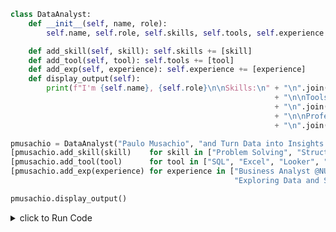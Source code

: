 ```python
class DataAnalyst:
    def __init__(self, name, role):
        self.name, self.role, self.skills, self.tools, self.experience = name, role, [], [], []

    def add_skill(self, skill): self.skills += [skill]
    def add_tool(self, tool): self.tools += [tool]
    def add_exp(self, experience): self.experience += [experience]
    def display_output(self):
        print(f"I'm {self.name}, {self.role}\n\nSkills:\n" + "\n".join(f"- {s}" for s in self.skills)
                                                           + "\n\nToolset:\n"
                                                           + "\n".join(f"- {t}" for t in self.tools)
                                                           + "\n\nProfessional Experience:\n"
                                                           + "\n".join(f"- {e}" for e in self.experience))

pmusachio = DataAnalyst("Paulo Musachio", "and Turn Data into Insights!")
[pmusachio.add_skill(skill)    for skill in ["Problem Solving", "Structured Thinking", "Exploratory Data Analysis"]]
[pmusachio.add_tool(tool)      for tool in ["SQL", "Excel", "Looker", "Python", "Statistics"]]
[pmusachio.add_exp(experience) for experience in ["Business Analyst @NUBANK",
                                                  "Exploring Data and Solving Problems in Industry for +10 years"]]

pmusachio.display_output()
```

<details>
  <summary>click to Run Code</summary>
  <br/>
  
  I'm Paulo Musachio, and Turn Data into Insights!
  
  Skills:
  - Problem Solving
  - Structured Thinking
  - Exploratory Data Analysis
  
  Toolset:
  - SQL
  - Excel
  - Looker
  - Python
  - Statistics
  
  Profissional Experience:
  - Business Analyst @NUBANK
  - Exploring Data and Solving Problems in Industry for +10 years
</details>
